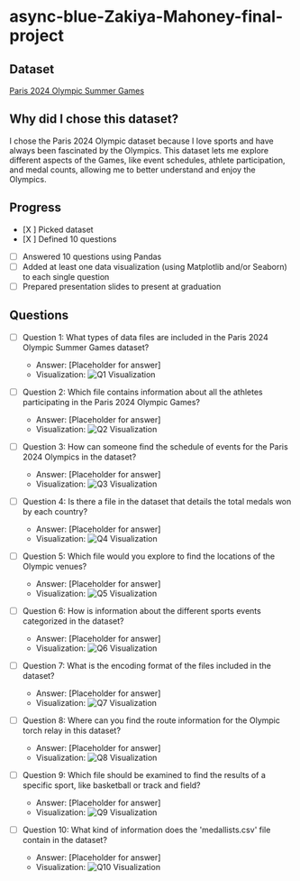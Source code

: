 # async-blue-Zakiya-Mahoney-final-project

## Dataset
[Paris 2024 Olympic Summer Games](https://www.kaggle.com/datasets/piterfm/paris-2024-olympic-summer-games?select=medallists.csv)

## Why did I chose this dataset?

I chose the Paris 2024 Olympic dataset because I love sports and have always been fascinated by the Olympics. This dataset lets me explore different aspects of the Games, like event schedules, athlete participation, and medal counts, allowing me to better understand and enjoy the Olympics.

## Progress
- [X ] Picked dataset
- [X ] Defined 10 questions
- [ ] Answered 10 questions using Pandas
- [ ] Added at least one data visualization (using Matplotlib and/or Seaborn) to each single question
- [ ] Prepared presentation slides to present at graduation

## Questions
- [ ] Question 1: What types of data files are included in the Paris 2024 Olympic Summer Games dataset?
  - Answer: [Placeholder for answer]
  - Visualization: ![Q1 Visualization](https://example.com/path-to-image-1.png)

- [ ] Question 2: Which file contains information about all the athletes participating in the Paris 2024 Olympic Games?
  - Answer: [Placeholder for answer]
  - Visualization: ![Q2 Visualization](https://example.com/path-to-image-2.png)

- [ ] Question 3: How can someone find the schedule of events for the Paris 2024 Olympics in the dataset?
  - Answer: [Placeholder for answer]
  - Visualization: ![Q3 Visualization](https://example.com/path-to-image-3.png)

- [ ] Question 4: Is there a file in the dataset that details the total medals won by each country?
  - Answer: [Placeholder for answer]
  - Visualization: ![Q4 Visualization](https://example.com/path-to-image-4.png)

- [ ] Question 5: Which file would you explore to find the locations of the Olympic venues?
  - Answer: [Placeholder for answer]
  - Visualization: ![Q5 Visualization](https://example.com/path-to-image-5.png)

- [ ] Question 6: How is information about the different sports events categorized in the dataset?
  - Answer: [Placeholder for answer]
  - Visualization: ![Q6 Visualization](https://example.com/path-to-image-6.png)

- [ ] Question 7: What is the encoding format of the files included in the dataset?
  - Answer: [Placeholder for answer]
  - Visualization: ![Q7 Visualization](https://example.com/path-to-image-7.png)

- [ ] Question 8: Where can you find the route information for the Olympic torch relay in this dataset?
  - Answer: [Placeholder for answer]
  - Visualization: ![Q8 Visualization](https://example.com/path-to-image-8.png)

- [ ] Question 9: Which file should be examined to find the results of a specific sport, like basketball or track and field?
  - Answer: [Placeholder for answer]
  - Visualization: ![Q9 Visualization](https://example.com/path-to-image-9.png)

- [ ] Question 10: What kind of information does the 'medallists.csv' file contain in the dataset?
  - Answer: [Placeholder for answer]
  - Visualization: ![Q10 Visualization](https://example.com/path-to-image-10.png)
